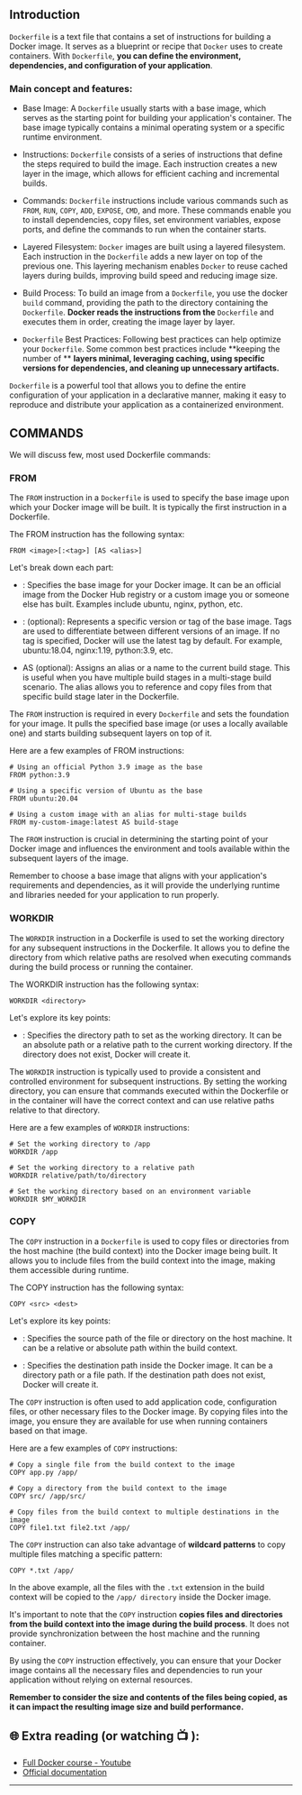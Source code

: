 ## Introduction

`Dockerfile` is a text file that contains a set of instructions for building a Docker image. It serves as a blueprint or recipe that `Docker` uses to create containers. With `Dockerfile`, **you can define the environment, dependencies, and configuration of your application**.

### Main concept and features:

- Base Image: A `Dockerfile` usually starts with a base image, which serves as the starting point for building your application's container. The base 
  image typically contains a minimal operating system or a specific runtime environment.

- Instructions: `Dockerfile` consists of a series of instructions that define the steps required to build the image. Each instruction creates a new layer 
  in the image, which allows for efficient caching and incremental builds.

- Commands: `Dockerfile` instructions include various commands such as `FROM`, `RUN`, `COPY`, `ADD`, `EXPOSE`, `CMD`, and more. These commands enable you 
  to install dependencies, copy files, set environment variables, expose ports, and define the commands to run when the container starts.

- Layered Filesystem: `Docker` images are built using a layered filesystem. Each instruction in the `Dockerfile` adds a new layer on top of the previous 
  one. This layering mechanism enables `Docker` to reuse cached layers during builds, improving build speed and reducing image size.

- Build Process: To build an image from a `Dockerfile`, you use the docker `build` command, providing the path to the directory containing the 
  `Dockerfile`. **Docker reads the instructions from the** `Dockerfile` and executes them in order, creating the image layer by layer.

- `Dockerfile` Best Practices: Following best practices can help optimize your `Dockerfile`. Some common best practices include **keeping the number of **
   **layers minimal, leveraging caching, using specific versions for dependencies, and cleaning up unnecessary artifacts.**

`Dockerfile` is a powerful tool that allows you to define the entire configuration of your application in a declarative manner, making it easy to reproduce and distribute your application as a containerized environment.


## COMMANDS
We will discuss few, most used Dockerfile commands: 

### FROM 
The `FROM` instruction in a `Dockerfile` is used to specify the base image upon which your Docker image will be built. It is typically the first instruction in a Dockerfile.

The FROM instruction has the following syntax:

```docker
FROM <image>[:<tag>] [AS <alias>]
```

Let's break down each part:

 - <image>: Specifies the base image for your Docker image. It can be an official image from the Docker Hub registry or a custom image you or someone 
   else has built. Examples include ubuntu, nginx, python, etc.

 - :<tag> (optional): Represents a specific version or tag of the base image. Tags are used to differentiate between different versions of an image. If 
   no tag is specified, Docker will use the latest tag by default. For example, ubuntu:18.04, nginx:1.19, python:3.9, etc.

 - AS <alias> (optional): Assigns an alias or a name to the current build stage. This is useful when you have multiple build stages in a multi-stage 
   build scenario. The alias allows you to reference and copy files from that specific build stage later in the Dockerfile.

The `FROM` instruction is required in every `Dockerfile` and sets the foundation for your image. It pulls the specified base image (or uses a locally available one) and starts building subsequent layers on top of it.

Here are a few examples of FROM instructions:

```docker
# Using an official Python 3.9 image as the base
FROM python:3.9

# Using a specific version of Ubuntu as the base
FROM ubuntu:20.04

# Using a custom image with an alias for multi-stage builds
FROM my-custom-image:latest AS build-stage
```
The `FROM` instruction is crucial in determining the starting point of your Docker image and influences the environment and tools available within the subsequent layers of the image.

Remember to choose a base image that aligns with your application's requirements and dependencies, as it will provide the underlying runtime and libraries needed for your application to run properly.

### WORKDIR
The `WORKDIR` instruction in a Dockerfile is used to set the working directory for any subsequent instructions in the Dockerfile. It allows you to define the directory from which relative paths are resolved when executing commands during the build process or running the container.

The WORKDIR instruction has the following syntax:

```docker
WORKDIR <directory>
```

Let's explore its key points:

 - <directory>: Specifies the directory path to set as the working directory. It can be an absolute path or a relative path to the current working 
   directory. If the directory does not exist, Docker will create it.

The `WORKDIR` instruction is typically used to provide a consistent and controlled environment for subsequent instructions. By setting the working directory, you can ensure that commands executed within the Dockerfile or in the container will have the correct context and can use relative paths relative to that directory.

Here are a few examples of `WORKDIR` instructions:

```docker
# Set the working directory to /app
WORKDIR /app

# Set the working directory to a relative path
WORKDIR relative/path/to/directory

# Set the working directory based on an environment variable
WORKDIR $MY_WORKDIR
```

### COPY
The `COPY` instruction in a `Dockerfile` is used to copy files or directories from the host machine (the build context) into the Docker image being built. It allows you to include files from the build context into the image, making them accessible during runtime.

The COPY instruction has the following syntax:

```docker
COPY <src> <dest>
```
Let's explore its key points:

- <src>: Specifies the source path of the file or directory on the host machine. It can be a relative or absolute path within the build context.

- <dest>: Specifies the destination path inside the Docker image. It can be a directory path or a file path. If the destination path does not exist, Docker will create it.

The `COPY` instruction is often used to add application code, configuration files, or other necessary files to the Docker image. By copying files into the image, you ensure they are available for use when running containers based on that image.

Here are a few examples of `COPY` instructions:

```docker
# Copy a single file from the build context to the image
COPY app.py /app/

# Copy a directory from the build context to the image
COPY src/ /app/src/

# Copy files from the build context to multiple destinations in the image
COPY file1.txt file2.txt /app/
```
The `COPY` instruction can also take advantage of **wildcard patterns** to copy multiple files matching a specific pattern:

```docker
COPY *.txt /app/
```

In the above example, all the files with the `.txt` extension in the build context will be copied to the `/app/ directory` inside the Docker image.

It's important to note that the `COPY` instruction **copies files and directories from the build context into the image during the build process**. It does not provide synchronization between the host machine and the running container.

By using the `COPY` instruction effectively, you can ensure that your Docker image contains all the necessary files and dependencies to run your application without relying on external resources.

**Remember to consider the size and contents of the files being copied, as it can impact the resulting image size and build performance.**

## 🌐  Extra reading (or watching 📺 ):

* [Full Docker course - Youtube](https://www.youtube.com/watch?v=pTFZFxd4hOI)
* [Official documentation](https://docs.docker.com/)
***